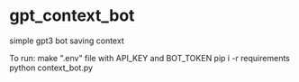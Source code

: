 # gpt_context_bot
simple gpt3 bot saving context

To run:
make ".env" file with API_KEY and BOT_TOKEN
pip i -r requirements
python context_bot.py
